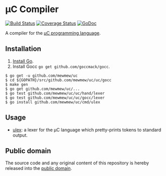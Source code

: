# µC Compiler

[![Build Status](https://travis-ci.org/mewmew/uc.svg)](https://travis-ci.org/mewmew/uc)
[![Coverage Status](https://coveralls.io/repos/github/mewmew/uc/badge.svg)](https://coveralls.io/github/mewmew/uc)
[![GoDoc](https://godoc.org/github.com/mewmew/uc?status.svg)](https://godoc.org/github.com/mewmew/uc)

A compiler for the [µC programming language](https://www.it.uu.se/katalog/aleji304/CompilersProject/uc.html).

## Installation

1. [Install Go](https://golang.org/doc/install).
2. Install Gocc `go get github.com/goccmack/gocc`.

```
$ go get -u github.com/mewmew/uc
$ cd ${GOPATH}/src/github.com/mewmew/uc/uc/gocc
$ make gen
$ go get github.com/mewmew/uc/...
$ go test github.com/mewmew/uc/uc/hand/lexer
$ go test github.com/mewmew/uc/uc/gocc/lexer
$ go install github.com/mewmew/uc/cmd/ulex
```

## Usage

* [ulex](https://godoc.org/github.com/mewmew/uc/cmd/ulex): a lexer for the µC language which pretty-prints tokens to standard output.

## Public domain

The source code and any original content of this repository is hereby released into the [public domain].

[public domain]: https://creativecommons.org/publicdomain/zero/1.0/
